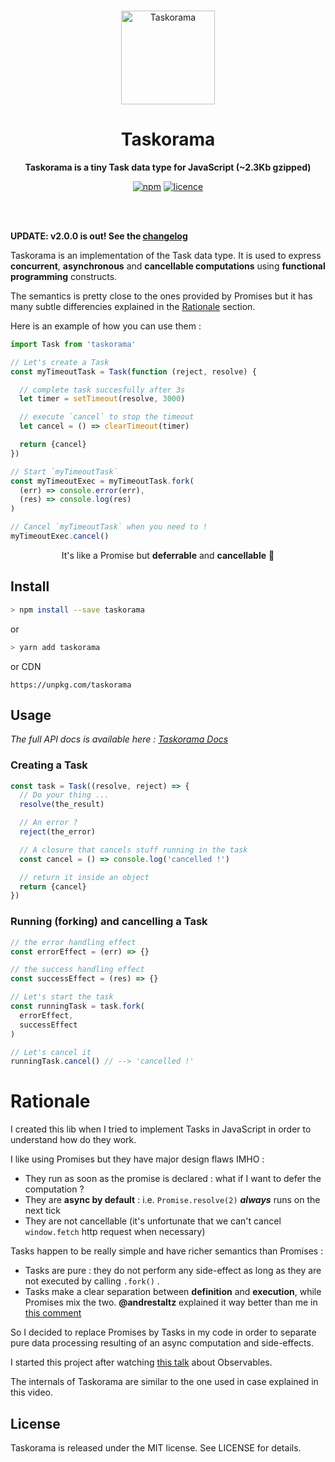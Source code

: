 <p align="center">

  <p align="center">
   <br/>
   <img src="https://cdn.jsdelivr.net/emojione/assets/svg/2699.svg" width="150" height="150" alt="Taskorama">
   <br/>
  </p>
  <h1 align="center">Taskorama</h1>
  <p align="center">
    <b align="center">Taskorama is a tiny Task data type for JavaScript (~2.3Kb gzipped)</b>
  </p>
  <p align="center">
    <a href="https://www.npmjs.org/package/taskorama"><img src="https://img.shields.io/npm/v/taskorama.svg?style=flat" alt="npm"></a> <a href="https://github.com/YannickDot/taskorama/blob/master/LICENSE"><img src="http://img.shields.io/badge/license-MIT-lightgrey.svg?style=flat" alt="licence"></a>
  </p>

</p>

<br/>
<br/>

**UPDATE: v2.0.0 is out! See the [changelog](https://github.com/YannickDot/taskorama/releases/tag/v2.0.0)**

Taskorama is an implementation of the Task data type.
It is used to express **concurrent**, **asynchronous** and **cancellable computations** using **functional programming** constructs.

The semantics is pretty close to the ones provided by Promises but it has many subtle differencies explained in the [Rationale](#rationale) section.

Here is an example of how you can use them :

```js
import Task from 'taskorama'

// Let's create a Task
const myTimeoutTask = Task(function (reject, resolve) {

  // complete task succesfully after 3s
  let timer = setTimeout(resolve, 3000)

  // execute `cancel` to stop the timeout
  let cancel = () => clearTimeout(timer)

  return {cancel}
})

// Start `myTimeoutTask`
const myTimeoutExec = myTimeoutTask.fork(
  (err) => console.error(err),
  (res) => console.log(res)
)

// Cancel `myTimeoutTask` when you need to !
myTimeoutExec.cancel()

```

<p align="center">It's like a Promise but <strong>deferrable</strong> and <strong>cancellable</strong> 🤗 </p>


## Install

```sh
> npm install --save taskorama
```

or

```sh
> yarn add taskorama
```

or CDN

```
https://unpkg.com/taskorama
```

## Usage

_The full API docs is available here : [Taskorama Docs](https://github.com/YannickDot/taskorama/wiki/API)_

### Creating a Task

```js
const task = Task((resolve, reject) => {
  // Do your thing ...
  resolve(the_result)

  // An error ?
  reject(the_error)

  // A closure that cancels stuff running in the task
  const cancel = () => console.log('cancelled !')

  // return it inside an object
  return {cancel}
})
```

### Running (forking) and cancelling a Task

```js
// the error handling effect
const errorEffect = (err) => {}

// the success handling effect
const successEffect = (res) => {}

// Let's start the task
const runningTask = task.fork(
  errorEffect,
  successEffect
)

// Let's cancel it
runningTask.cancel() // --> 'cancelled !'

```

# Rationale

I created this lib when I tried to implement Tasks in JavaScript in order to understand how do they work.

I like using Promises but they have major design flaws IMHO :

- They run as soon as the promise is declared : what if I want to defer the computation ?
- They are **async by default** : i.e. `Promise.resolve(2)` ***always*** runs on the next tick
- They are not cancellable (it's unfortunate that we can't cancel `window.fetch` http request when necessary)

Tasks happen to be really simple and have richer semantics than Promises :

- Tasks are pure : they do not perform any side-effect as long as they are not executed by calling `.fork()` .
- Tasks make a clear separation between **definition** and **execution**, while Promises mix the two. **@andrestaltz** explained it way better than me in [this comment](https://gist.github.com/jakearchibald/199f4e44880aa07c0b78f025238d14ed#gistcomment-2014667)

So I decided to replace Promises by Tasks in my code in order to separate pure data processing resulting of an async computation and side-effects.

I started this project after watching [this talk](https://www.youtube.com/watch?v=uQ1zhJHclvs) about Observables.

The internals of Taskorama are similar to the one used in case explained in this video.


## License

Taskorama is released under the MIT license. See LICENSE for details.

